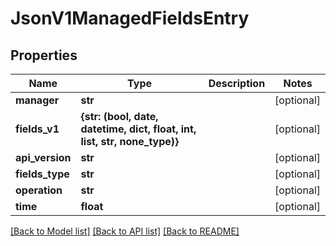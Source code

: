 # JsonV1ManagedFieldsEntry


## Properties
Name | Type | Description | Notes
------------ | ------------- | ------------- | -------------
**manager** | **str** |  | [optional] 
**fields_v1** | **{str: (bool, date, datetime, dict, float, int, list, str, none_type)}** |  | [optional] 
**api_version** | **str** |  | [optional] 
**fields_type** | **str** |  | [optional] 
**operation** | **str** |  | [optional] 
**time** | **float** |  | [optional] 

[[Back to Model list]](../README.md#documentation-for-models) [[Back to API list]](../README.md#documentation-for-api-endpoints) [[Back to README]](../README.md)


